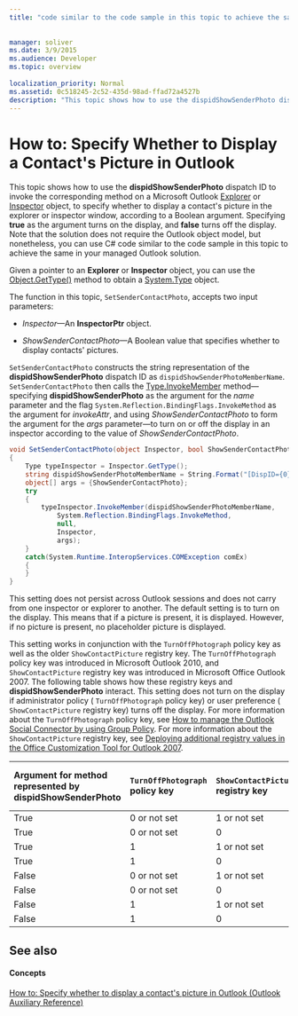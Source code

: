 ```yaml
---
title: "code similar to the code sample in this topic to achieve the same in your managed Outlook solution.'"
 
 
manager: soliver
ms.date: 3/9/2015
ms.audience: Developer
ms.topic: overview
 
localization_priority: Normal
ms.assetid: 0c518245-2c52-435d-98ad-ffad72a4527b
description: "This topic shows how to use the dispidShowSenderPhoto dispatch ID to invoke the corresponding method on a Microsoft Outlook Explorer or Inspector object, to specify whether to display a contact's picture in the explorer or inspector window, according to a Boolean argument. Specifying true as the argument turns on the display, and false turns off the display. Note that the solution does not require the Outlook object model, but nonetheless, you can use C# code similar to the code sample in this topic to achieve the same in your managed Outlook solution."
---
```


# How to: Specify Whether to Display a Contact's Picture in Outlook

This topic shows how to use the **dispidShowSenderPhoto** dispatch ID to invoke the corresponding method on a Microsoft Outlook [Explorer](http://msdn.microsoft.com/library/026591e5-049f-503a-4166-34e6dbc225fb%28Office.15%29.aspx) or [Inspector](http://msdn.microsoft.com/library/d7384756-669c-0549-1032-c3b864187994%28Office.15%29.aspx) object, to specify whether to display a contact's picture in the explorer or inspector window, according to a Boolean argument. Specifying **true** as the argument turns on the display, and **false** turns off the display. Note that the solution does not require the Outlook object model, but nonetheless, you can use C# code similar to the code sample in this topic to achieve the same in your managed Outlook solution. 
  
Given a pointer to an **Explorer** or **Inspector** object, you can use the [Object.GetType()](https://msdn.microsoft.com/library/System.Object.GetType.aspx) method to obtain a [System.Type](https://msdn.microsoft.com/library/System.Type.aspx) object. 
  
The function in this topic,  `SetSenderContactPhoto`, accepts two input parameters:
  
-  _Inspector_—An **InspectorPtr** object. 
    
-  _ShowSenderContactPhoto_—A Boolean value that specifies whether to display contacts' pictures.
    
 `SetSenderContactPhoto` constructs the string representation of the **dispidShowSenderPhoto** dispatch ID as  `dispidShowSenderPhotoMemberName`.  `SetSenderContactPhoto` then calls the [Type.InvokeMember](https://msdn.microsoft.com/library/System.Type.InvokeMember.aspx) method—specifying **dispidShowSenderPhoto** as the argument for the  _name_ parameter and the flag  `System.Reflection.BindingFlags.InvokeMethod` as the argument for  _invokeAttr_, and using  _ShowSenderContactPhoto_ to form the argument for the  _args_ parameter—to turn on or off the display in an inspector according to the value of  _ShowSenderContactPhoto_.
  
```cs
void SetSenderContactPhoto(object Inspector, bool ShowSenderContactPhoto)
{
    Type typeInspector = Inspector.GetType();
    string dispidShowSenderPhotoMemberName = String.Format("[DispID={0}]", 0xF0D0);
    object[] args = {ShowSenderContactPhoto};
    try
    {
        typeInspector.InvokeMember(dispidShowSenderPhotoMemberName, 
            System.Reflection.BindingFlags.InvokeMethod,
            null,
            Inspector,
            args);
    }
    catch(System.Runtime.InteropServices.COMException comEx)
    {
    }
}

```

This setting does not persist across Outlook sessions and does not carry from one inspector or explorer to another. The default setting is to turn on the display. This means that if a picture is present, it is displayed. However, if no picture is present, no placeholder picture is displayed.
  
This setting works in conjunction with the  `TurnOffPhotograph` policy key as well as the older  `ShowContactPicture` registry key. The  `TurnOffPhotograph` policy key was introduced in Microsoft Outlook 2010, and  `ShowContactPicture` registry key was introduced in Microsoft Office Outlook 2007. The following table shows how these registry keys and **dispidShowSenderPhoto** interact. This setting does not turn on the display if administrator policy (  `TurnOffPhotograph` policy key) or user preference (  `ShowContactPicture` registry key) turns off the display. For more information about the  `TurnOffPhotograph` policy key, see [How to manage the Outlook Social Connector by using Group Policy](http://support.microsoft.com/kb/2020103). For more information about the  `ShowContactPicture` registry key, see [Deploying additional registry values in the Office Customization Tool for Outlook 2007](http://technet.microsoft.com/en-us/library/cc837949%28office.12%29.aspx).
  
|**Argument for method represented by **dispidShowSenderPhoto****|**`TurnOffPhotograph` policy key**|**`ShowContactPicture` registry key**|**Is picture displayed if present?**|
|:-----|:-----|:-----|:-----|
|True  <br/> |0 or not set  <br/> |1 or not set  <br/> |Yes  <br/> |
|True  <br/> |0 or not set  <br/> |0  <br/> |No  <br/> |
|True  <br/> |1  <br/> |1 or not set  <br/> |No  <br/> |
|True  <br/> |1  <br/> |0  <br/> |No  <br/> |
|False  <br/> |0 or not set  <br/> |1 or not set  <br/> |No  <br/> |
|False  <br/> |0 or not set  <br/> |0  <br/> |No  <br/> |
|False  <br/> |1  <br/> |1 or not set  <br/> |No  <br/> |
|False  <br/> |1  <br/> |0  <br/> |No  <br/> |
   
## See also

#### Concepts

[How to: Specify whether to display a contact's picture in Outlook (Outlook Auxiliary Reference)](how-to-specify-whether-to-display-a-contact-s-picture-in-outlook-outlook-auxilia.md)

